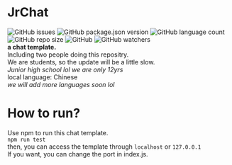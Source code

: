 # JrChat
![GitHub issues](https://img.shields.io/github/issues/ItzJerry317/JrChat) ![GitHub package.json version](https://img.shields.io/github/package-json/v/itzjerry317/jrchat?label=Package%20version) ![GitHub language count](https://img.shields.io/github/languages/count/ItzJerry317/JrChat?label=programming%20languages) ![GitHub repo size](https://img.shields.io/github/repo-size/itzjerry317/jrchat) ![GitHub](https://img.shields.io/github/license/itzjerry317/jrchat) ![GitHub watchers](https://img.shields.io/github/watchers/itzjerry317/jrchat?style=social)  
**a chat template.**  
Including two people doing this repositry.  
We are students, so the update will be a little slow.  
*Junior high school lol we are only 12yrs*  
local language: Chinese  
*we will add more languages soon lol*  
# How to run?
Use npm to run this chat template.  
`npm run test`  
then, you can access the template through `localhost` or `127.0.0.1`  
If you want, you can change the port in index.js.
